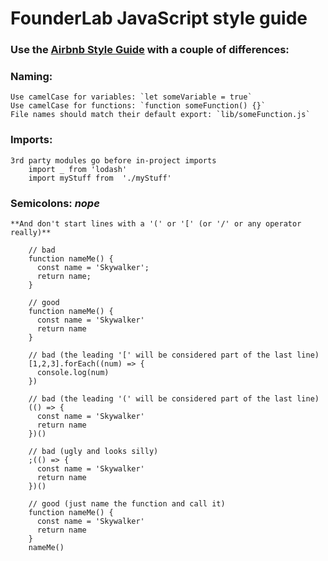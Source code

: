 # FounderLab JavaScript style guide

### Use the [Airbnb Style Guide](https://github.com/airbnb/javascript) with a couple of differences:

### Naming:
    Use camelCase for variables: `let someVariable = true`
    Use camelCase for functions: `function someFunction() {}`
    File names should match their default export: `lib/someFunction.js`

### Imports:
    3rd party modules go before in-project imports
        import _ from 'lodash'
        import myStuff from  './myStuff'

### Semicolons: *nope*
    **And don't start lines with a '(' or '[' (or '/' or any operator really)**

        // bad
        function nameMe() {
          const name = 'Skywalker';
          return name;
        }

        // good
        function nameMe() {
          const name = 'Skywalker'
          return name
        }

        // bad (the leading '[' will be considered part of the last line)
        [1,2,3].forEach((num) => {
          console.log(num)
        })

        // bad (the leading '(' will be considered part of the last line)
        (() => {
          const name = 'Skywalker'
          return name
        })()

        // bad (ugly and looks silly)
        ;(() => {
          const name = 'Skywalker'
          return name
        })()

        // good (just name the function and call it)
        function nameMe() {
          const name = 'Skywalker'
          return name
        }
        nameMe()

